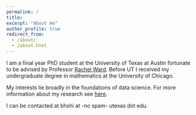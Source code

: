 ```yaml
---
permalink: /
title:
excerpt: "About me"
author_profile: true
redirect_from: 
  - /about/
  - /about.html
---
```


I am a final year PhD student at the University of Texas at Austin fortunate to be advised by Professor [Rachel Ward](https://sites.google.com/prod/view/rward).  Before UT I received my undergraduate degree in mathematics at the University of Chicago.

My interests lie broadly in the foundations of data science.  For more information about my research see [here](https://rhshi.github.io/research/).

I can be contacted at bhshi at -no spam- utexas dot edu.